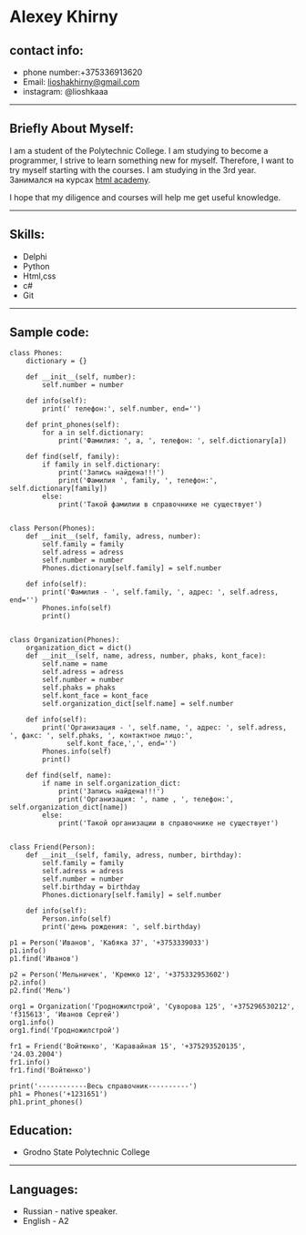 # Alexey Khirny
## contact info:
- phone number:+375336913620
- Email: lioshakhirny@gmail.com
- instagram: @lioshkaaa
***
## Briefly About Myself:
I am a student of the Polytechnic College. I am studying to become a programmer, I strive to learn something new for myself. Therefore, I want to try myself starting with the courses. I am studying in the 3rd year. Занимался на курсах [html academy][1].

[1]:https://htmlacademy.ru/ "html academy" 
I hope that my diligence and courses will help me get useful knowledge.
***
## Skills:
- Delphi
- Python
- Html,css
- c#
- Git
***
## Sample code:
``` Python: 
class Phones:
    dictionary = {}

    def __init__(self, number):
        self.number = number

    def info(self):
        print(' телефон:', self.number, end='')

    def print_phones(self):
        for a in self.dictionary:
            print('Фамилия: ', a, ', телефон: ', self.dictionary[a])

    def find(self, family):
        if family in self.dictionary:
            print('Запись найдена!!!')
            print('Фамилия ', family, ', телефон:', self.dictionary[family])
        else:
            print('Такой фамилии в справочнике не существует')


class Person(Phones):
    def __init__(self, family, adress, number):
        self.family = family
        self.adress = adress
        self.number = number
        Phones.dictionary[self.family] = self.number

    def info(self):
        print('Фамилия - ', self.family, ', адрес: ', self.adress, end='')
        Phones.info(self)
        print()


class Organization(Phones):
    organization_dict = dict()
    def __init__(self, name, adress, number, phaks, kont_face):
        self.name = name
        self.adress = adress
        self.number = number
        self.phaks = phaks
        self.kont_face = kont_face
        self.organization_dict[self.name] = self.number

    def info(self):
        print('Организация - ', self.name, ', адрес: ', self.adress, ', факс: ', self.phaks, ', контактное лицо:',
              self.kont_face,',', end='')
        Phones.info(self)
        print()

    def find(self, name):
        if name in self.organization_dict:
            print('Запись найдена!!!')
            print('Организация: ', name , ', телефон:', self.organization_dict[name])
        else:
            print('Такой организации в справочнике не существует')


class Friend(Person):
    def __init__(self, family, adress, number, birthday):
        self.family = family
        self.adress = adress
        self.number = number
        self.birthday = birthday
        Phones.dictionary[self.family] = self.number

    def info(self):
        Person.info(self)
        print('день рождения: ', self.birthday)

p1 = Person('Иванов', 'Кабяка 37', '+3753339033')
p1.info()
p1.find('Иванов')

p2 = Person('Мельничек', 'Кремко 12', '+375332953602')
p2.info()
p2.find('Мель')

org1 = Organization('Гродножилстрой', 'Суворова 125', '+375296530212', 'f315613', 'Иванов Сергей')
org1.info()
org1.find('Гродножилстрой')

fr1 = Friend('Войтюнко', 'Каравайная 15', '+375293520135', '24.03.2004')
fr1.info()
fr1.find('Войтюнко')

print('------------Весь справочник----------')
ph1 = Phones('+1231651')
ph1.print_phones()
  ```
  ## Education:
  - Grodno State Polytechnic College
 ***
## Languages:
 - Russian - native speaker.
- English - A2

